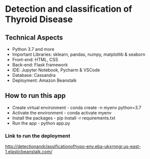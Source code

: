 # Detection and classification of Thyroid Disease

## Technical Aspects

- Python 3.7 and more
- Important Libraries: sklearn, pandas, numpy, matplotlib & seaborn
- Front-end: HTML, CSS 
- Back-end: Flask framework
- IDE: Jupyter Notebook, Pycharm & VSCode
- Database: Cassandra 
- Deployment: Amazon Beanstalk

## How to run this app 

- Create virtual environment - conda create -n myenv python=3.7
- Activate the environment - conda activate myenv
- Install the packages - pip install -r requirements.txt
- Run the app - python app.py
### Link to run the deployment
http://detectionandclassificationofhypo-env.eba-ukxrnngr.us-east-1.elasticbeanstalk.com/
